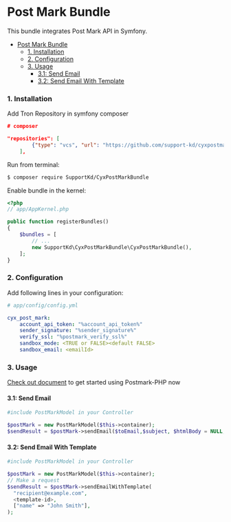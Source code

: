 Post Mark Bundle
======================

This bundle integrates Post Mark API in Symfony.

- [Post Mark Bundle](#post-mark-bundle)
    - [1. Installation](#1-installation)
    - [2. Configuration](#2-configuration)
    - [3. Usage](#3-usage)
      - [3.1: Send Email](#31-send-email)
      - [3.2: Send Email With Template](#32-send-email-with-template)

### 1. Installation

Add Tron Repository in symfony composer

``` json
# composer

"repositories": [
        {"type": "vcs", "url": "https://github.com/support-kd/cyxpostmarkbundle"}
    ],
```

Run from terminal:

```bash
$ composer require SupportKd/CyxPostMarkBundle
```

Enable bundle in the kernel:

``` php
<?php
// app/AppKernel.php

public function registerBundles()
{
    $bundles = [
        // ...
        new SupportKd\CyxPostMarkBundle\CyxPostMarkBundle(),
    ];
}
```

### 2. Configuration

Add following lines in your configuration:

``` yaml
# app/config/config.yml

cyx_post_mark:
    account_api_token: "%account_api_token%"
    sender_signature: "%sender_signature%"
    verify_ssl: "%postmark_verify_ssl%"
    sandbox_mode: <TRUE or FALSE><default FALSE>
    sandbox_email: <emailId>
```


### 3. Usage

[Check out document](https://github.com/wildbit/postmark-php/wiki/Getting-Started) to get started using Postmark-PHP now

#### 3.1: Send Email

``` php
#include PostMarkModel in your Controller

$postMark = new PostMarkModel($this->container);
$sendResult = $postMark->sendEmail($toEmail,$subject, $htmlBody = NULL, $textBody = NULL, $tag = NULL, $trackOpens = true, $replyTo = NULL, $cc = NULL, $bcc = NULL, $headers = NULL, $attachments = NULL, $trackLinks = NULL);
```

#### 3.2: Send Email With Template

``` php
#include PostMarkModel in your Controller

$postMark = new PostMarkModel($this->container);
// Make a request
$sendResult = $postMark->sendEmailWithTemplate(
  "recipient@example.com",
  <template-id>,
  ["name" => "John Smith"],
);
```
